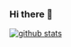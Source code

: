 ### Hi there 👋

[![github stats](https://github-readme-stats.vercel.app/api?username=mehdirajabi59)](https://github.com/anuraghazra/github-readme-stats) 
<!--
**mehdirajabi59/mehdirajabi59** is a ✨ _special_ ✨ repository because its `README.md` (this file) appears on your GitHub profile.

Here are some ideas to get you started:

- 🔭 I’m currently working on ...
- 🌱 I’m currently learning ...
- 👯 I’m looking to collaborate on ...
- 🤔 I’m looking for help with ...
- 💬 Ask me about ...
- 📫 How to reach me: ...
- 😄 Pronouns: ...
- ⚡ Fun fact: ...
-->
